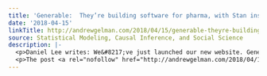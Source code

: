```yaml
---
title: 'Generable:  They’re building software for pharma, with Stan inside.'
date: '2018-04-15'
linkTitle: http://andrewgelman.com/2018/04/15/generable-theyre-building-software-pharma-stan-inside/
source: Statistical Modeling, Causal Inference, and Social Science
description: |-
  <p>Daniel Lee writes: We&#8217;ve just launched our new website. Generable is where precision medicine meets statistical machine learning. We are building a state-of-the-art platform to make individual, patient-level predictions for safety and efficacy of treatments. We&#8217;re able to do this by building Bayesian models with Stan. We currently have pilots with AstraZeneca, Sanofi, and University [&#8230;]</p>
  <p>The post <a rel="nofollow" href="http://andrewgelman.com/2018/04/15/generable-they
---
```

